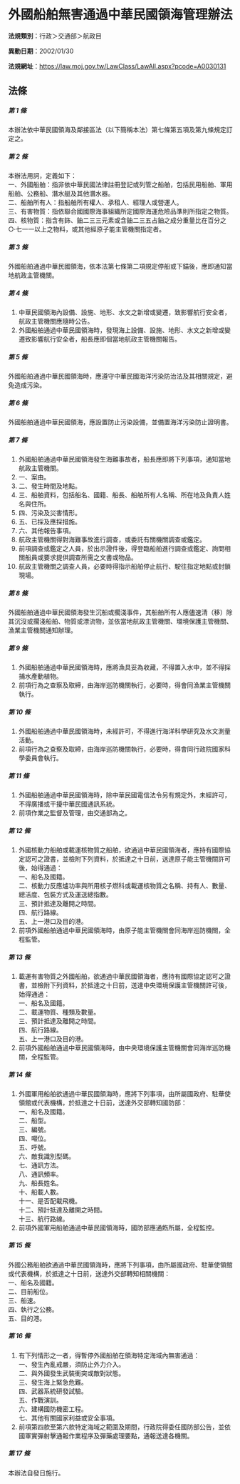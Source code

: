 # 外國船舶無害通過中華民國領海管理辦法

**法規類別**：行政＞交通部＞航政目

**異動日期**：2002/01/30  

**法規網址**：https://law.moj.gov.tw/LawClass/LawAll.aspx?pcode=A0030131





## 法條
##### 第 1 條
本辦法依中華民國領海及鄰接區法（以下簡稱本法）第七條第五項及第九條規定訂定之。

##### 第 2 條
本辦法用詞，定義如下：  
一、外國船舶：指非依中華民國法律註冊登記或列管之船舶，包括民用船舶、軍用船舶、公務船、潛水艇及其他潛水器。  
二、船舶所有人：指船舶所有權人、承租人、經理人或營運人。  
三、有害物質：指依聯合國國際海事組織所定國際海運危險品準則所指定之物質。  
四、核物質：指含有鉓、鈾二三三元素或含鈾二三五占鈾之成分重量比在百分之○‧七一一以上之物料，或其他經原子能主管機關指定者。

##### 第 3 條
外國船舶通過中華民國領海，依本法第七條第二項規定停船或下錨後，應即通知當地航政主管機關。

##### 第 4 條
1. 中華民國領海內設備、設施、地形、水文之新增或變遷，致影響航行安全者，航政主管機關應隨時公告。
1. 外國船舶通過中華民國領海時，發現海上設備、設施、地形、水文之新增或變遷致影響航行安全者，船長應即個當地航政主管機關報告。

##### 第 5 條
外國船舶通過中華民國領海時，應遵守中華民國海洋污染防治法及其相關規定，避免造成污染。

##### 第 6 條
外國船舶通過中華民國領海，應設置防止污染設備，並備置海洋污染防止證明書。

##### 第 7 條
1. 外國船舶通過中華民國領海發生海難事故者，船長應即將下列事項，通知當地航政主管機關。
1. 一、案由。
1. 二、發生時間及地點。
1. 三、船舶資料，包括船名、國籍、船長、船舶所有人名稱、所在地及負責人姓名與住所。
1. 四、污染及災害情形。
1. 五、已採及應採措施。
1. 六、其他報告事項。
1. 航政主管機關得對海難事故進行調查，或委託有關機關調查或鑑定。
1. 前項調查或鑑定之人員，於出示證件後，得登臨船舶進行調查或鑑定、詢問相關船員或要求提供調查所需之文書或物品。
1. 航政主管機關之調查人員，必要時得指示船舶停止航行、駛往指定地點或封鎖現場。

##### 第 8 條
外國船舶通過中華民國領海發生沉船或擱淺事件，其船舶所有人應儘速清（移）除其沉沒或擱淺船舶、物質或漂流物，並依當地航政主管機關、環境保護主管機關、漁業主管機關通知辦理。

##### 第 9 條
1. 外國船舶通過中華民國領海時，應將漁具妥為收藏，不得置入水中，並不得採捕水產動植物。
1. 前項行為之查察及取締，由海岸巡防機關執行，必要時，得會同漁業主管機關執行。

##### 第 10 條
1. 外國船舶通過中華民國領海時，未經許可，不得進行海洋科學研究及水文測量活動。
1. 前項行為之查察及取締，由海岸巡防機關執行，必要時，得會同行政院國家科學委員會執行。

##### 第 11 條
1. 外國船舶通過中華民國領海時，除中華民國電信法令另有規定外，未經許可，不得廣播或干擾中華民國通訊系統。
1. 前項作業之監督及管理，由交通部為之。

##### 第 12 條
1. 外國核動力船舶或載運核物質之船舶，欲通過中華民國領海者，應持有國際協定認可之證書，並檢附下列資料，於抵達之十日前，送達原子能主管機關許可後，始得通過：  
一、船名及國籍。  
二、核動力反應爐功率與所用核子燃科或載運核物質之名稱、持有人、數量、總活度、包裝方式及運送總指數。  
三、預計抵達及離開之時間。  
四、航行路線。  
五、上一港口及目的港。
1. 前項外國船舶通過中華民國領海時，由原子能主管機關會同海岸巡防機關，全程監管。

##### 第 13 條
1. 載運有害物質之外國船舶，欲通過中華民國領海者，應持有國際協定認可之證書，並檢附下列資料，於抵達之十日前，送達中央環境保護主管機關許可後，始得通過：  
一、船名及國籍。  
二、載運物質、種類及數量。  
三、預計抵達及離開之時間。  
四、航行路線。  
五、上一港口及目的港。
1. 前項外國船舶通過中華民國領海時，由中央環境保護主管機關會同海岸巡防機關，全程監管。

##### 第 14 條
1. 外國軍用船舶欲通過中華民國領海時，應將下列事項，由所屬國政府、駐華使領館或代表機構，於抵達之十日前，送達外交部轉知國防部：  
一、船名及國籍。  
二、船型。  
三、編號。  
四、噸位。  
五、呼號。  
六、敵我識別型碼。  
七、通訊方法。  
八、通訊頻率。  
九、船長姓名。  
十、船載人數。  
十一、是否配載飛機。  
十二、預計抵達及離開之時間。  
十三、航行路線。
1. 前項外國軍用船舶通過中華民國領海時，國防部應通飭所屬，全程監控。

##### 第 15 條
外國公務船舶欲通過中華民國領海時，應將下列事項，由所屬國政府、駐華使領館或代表機構，於抵達之十日前，送達外交部轉知相關機關：  
一、船名及國籍。  
二、目前船位。  
三、船速。  
四、執行之公務。  
五、目的港。

##### 第 16 條
1. 有下列情形之一者，得暫停外國船舶在領海特定海域內無害通過：  
一、發生內亂戒嚴，須防止外力介入。  
二、與外國發生武裝衝突或敵對狀態。  
三、發生海上緊急危難。  
四、武器系統研發試驗。  
五、作戰演訓。  
六、建構國防機密工程。  
七、其他有關國家利益或安全事項。
1. 前項第四款至第六款特定海域之範圍及期間，行政院得委任國防部公告，並依國軍實彈射擊通報作業程序及彈藥處理要點，通報送達各機關。

##### 第 17 條
本辦法自發日施行。


